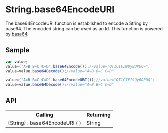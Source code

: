 <H1>String.base64EncodeURI</H1>

The base64EncodeURI function is established to encode a String by base64. The encoded string can be used as an Id.
This function is powered by <a href="https://github.com/dankogai/js-base64">base64</a>.

<h2>Sample</h2>

```javascript
var value;
value=("A=B B=C C=D".base64Encode());//value="QT1CIEI9QyBDPUQ=";
value=value.base64Decode();//value="A=B B=C C=D"

value=("A=B B=C C=D".base64EncodeURI());//value="QT1CIEI9QyBDPUQ";
value=value.base64Decode();//value="A=B B=C C=D"
```

<h2>API</h2>

<table>
<tr><th>Calling</th><th>Returning</th></tr>
<tr><td>{String} . base64EncodeURI ( )</td><td>String</td></tr>
</table>
